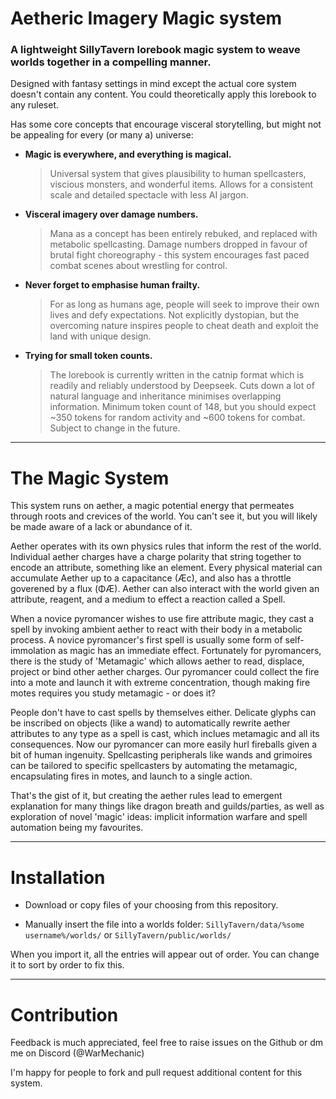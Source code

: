 # Aetheric Imagery Magic system
### A lightweight SillyTavern lorebook magic system to weave worlds together in a compelling manner.

Designed with fantasy settings in mind except the actual core system doesn't contain any content. You could theoretically apply this lorebook to any ruleset. 

Has some core concepts that encourage visceral storytelling, but might not be appealing for every (or many a) universe:

- **Magic is everywhere, and everything is magical.**
  > Universal system that gives plausibility to human spellcasters, viscious monsters, and wonderful items. Allows for a consistent scale and detailed spectacle with less AI jargon.

- **Visceral imagery over damage numbers.**
  > Mana as a concept has been entirely rebuked, and replaced with metabolic spellcasting. Damage numbers dropped in favour of brutal fight choreography - this system encourages fast paced combat scenes about wrestling for control. 

- **Never forget to emphasise human frailty.**
  > For as long as humans age, people will seek to improve their own lives and defy expectations. Not explicitly dystopian, but the overcoming nature inspires people to cheat death and exploit the land with unique design.

- **Trying for small token counts.**
  > The lorebook is currently written in the catnip format which is readily and reliably understood by Deepseek. Cuts down a lot of natural language and inheritance minimises overlapping information. Minimum token count of 148, but you should expect ~350 tokens for random activity and ~600 tokens for combat. Subject to change in the future.

---

# The Magic System

This system runs on aether, a magic potential energy that permeates through roots and crevices of the world. You can't see it, but you will likely be made aware of a lack or abundance of it.

Aether operates with its own physics rules that inform the rest of the world. Individual aether charges have a charge polarity that string together to encode an attribute, something like an element. Every physical material can accumulate Aether up to a capacitance (Æc), and also has a throttle goverened by a flux (ΦÆ). Aether can also interact with the world given an attribute, reagent, and a medium to effect a reaction called a Spell.

When a novice pyromancer wishes to use fire attribute magic, they cast a spell by invoking ambient aether to react with their body in a metabolic process. A novice pyromancer's first spell is usually some form of self-immolation as magic has an immediate effect. Fortunately for pyromancers, there is the study of 'Metamagic' which allows aether to read, displace, project or bind other aether charges. Our pyromancer could collect the fire into a mote and launch it with extreme concentration, though making fire motes requires you study metamagic - or does it?

People don't have to cast spells by themselves either. Delicate glyphs can be inscribed on objects (like a wand) to automatically rewrite aether attributes to any type as a spell is cast, which inclues metamagic and all its consequences. Now our pyromancer can more easily hurl fireballs given a bit of human ingenuity. Spellcasting peripherals like wands and grimoires can be tailored to specific spellcasters by automating the metamagic, encapsulating fires in motes, and launch to a single action.

That's the gist of it, but creating the aether rules lead to emergent explanation for many things like dragon breath and guilds/parties, as well as exploration of novel 'magic' ideas: implicit information warfare and spell automation being my favourites.

---

# Installation

- Download or copy files of your choosing from this repository.

- Manually insert the file into a worlds folder: `SillyTavern/data/%some username%/worlds/` or `SillyTavern/public/worlds/`

When you import it, all the entries will appear out of order. You can change it to sort by order to fix this.

---

# Contribution

Feedback is much appreciated, feel free to raise issues on the Github or dm me on Discord (@WarMechanic)

I'm happy for people to fork and pull request additional content for this system.
